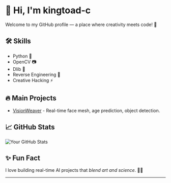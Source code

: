 # 👋 Hi, I'm kingtoad-c

Welcome to my GitHub profile — a place where creativity meets code! 🚀

## 🛠️ Skills
- Python 🐍
- OpenCV 📷
- Dlib 🤖
- Reverse Engineering 🔎
- Creative Hacking ⚡

## 🔥 Main Projects
- [VisionWeaver](https://github.com/kingtoad-c/cam-ai) - Real-time face mesh, age prediction, object detection.

## 📈 GitHub Stats
![Your GitHub Stats](https://github-readme-stats.vercel.app/api?username=kingtoad-c&show_icons=true&theme=radical)

## ✨ Fun Fact
I love building real-time AI projects that *blend art and science*. 🎨🤖

---
